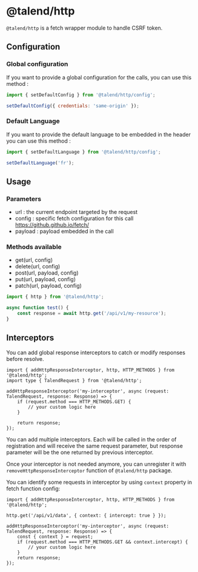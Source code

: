 # @talend/http

`@talend/http` is a fetch wrapper module to handle CSRF token.

## Configuration

### Global configuration

If you want to provide a global configuration for the calls, you can use this method :

```javascript
import { setDefaultConfig } from '@talend/http/config';

setDefaultConfig({ credentials: 'same-origin' });
```

### Default Language

If you want to provide the default language to be embedded in the header you can use this method :

```javascript
import { setDefaultLanguage } from '@talend/http/config';

setDefaultLanguage('fr');
```

## Usage

### Parameters

- url : the current endpoint targeted by the request
- config : specific fetch configuration for this call https://github.github.io/fetch/
- payload : payload embedded in the call

### Methods available

- get(url, config)
- delete(url, config)
- post(url, payload, config)
- put(url, payload, config)
- patch(url, payload, config)

```javascript
import { http } from '@talend/http';

async function test() {
	const response = await http.get('/api/v1/my-resource');
}
```

## Interceptors

You can add global response interceptors to catch or modify responses before resolve.

```es6
import { addHttpResponseInterceptor, http, HTTP_METHODS } from '@talend/http';
import type { TalendRequest } from '@talend/http';

addHttpResponseInterceptor('my-interceptor', async (request: TalendRequest, response: Response) => {
	if (request.method === HTTP_METHODS.GET) {
		// your custom logic here
	}

	return response;
});
```

You can add multiple interceptors. Each will be called in the order of registration and will receive the same request parameter, but response parameter will be the one returned by previous interceptor.

Once your interceptor is not needed anymore, you can unregister it with `removeHttpResponseInterceptor` function of `@talend/http` package.

You can identify some requests in interceptor by using `context` property in fetch function config:

```es6
import { addHttpResponseInterceptor, http, HTTP_METHODS } from '@talend/http';

http.get('/api/v1/data', { context: { intercept: true } });

addHttpResponseInterceptor('my-interceptor', async (request: TalendRequest, response: Response) => {
	const { context } = request;
	if (request.method === HTTP_METHODS.GET && context.intercept) {
		// your custom logic here
	}
	return response;
});
```

